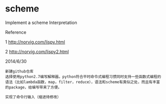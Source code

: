 scheme
======

Implement a scheme Interpretation

Reference

1 http://norvig.com/lispy.html

2 http://norvig.com/lispy2.html

2014/6/30 

	新建github仓库
	选择使用python2.7编写解释器。python符合平时命令式编程习惯同时支持一些函数式编程的语法（比如lambda函数，map，filter，reduce），语法和scheme有类似之处，而且有丰富的package，给编写带来了方便。

	实现了命令行输入（缩进待修改）